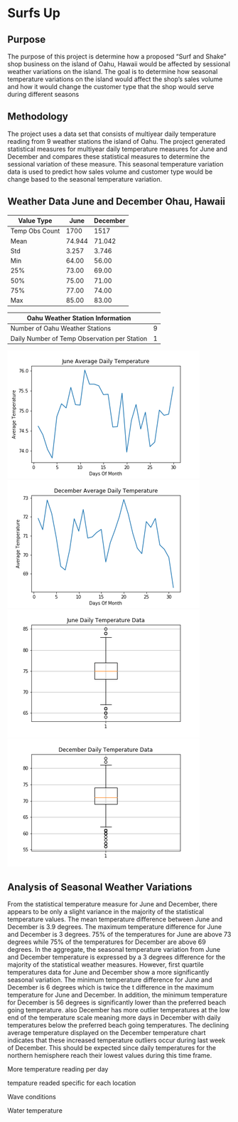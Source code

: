 # Surfs Up

## Purpose

The purpose of this project is determine how a proposed “Surf and Shake” shop business on the island of Oahu, Hawaii would be affected by sessional weather variations on the island. The goal is to determine how seasonal temperature variations on the island would affect the shop’s sales volume and how it would change the customer type that the shop would serve during different seasons 
## Methodology
The project uses a data set that consists of multiyear daily temperature reading from 9 weather stations the island of Oahu. The project generated statistical measures for multiyear daily temperature measures for June and December and compares these statistical measures to determine the sessional variation of these measure. 
This seasonal temperature variation data is used to predict how sales volume and customer type would be change based to the seasonal temperature variation. 

## Weather Data June and December Ohau, Hawaii

|   Value Type  |  June |December|
|---------------|-------|--------|
|Temp Obs Count |1700   |1517    |
| Mean          |74.944 |71.042  |
| Std           |3.257  |3.746   |
| Min           |64.00  |56.00   |
| 25%           |73.00  |69.00   |
| 50%           |75.00  |71.00   |
| 75%           |77.00  |74.00   |
| Max           |85.00  |83.00   |

|        Oahu Weather Station Information        |   |
|------------------------------------------------|---|
| Number of Oahu Weather Stations                | 9 |
| Daily Number of Temp Observation per Station   | 1 |

<img src="https://github.com/berndab/surfs_up/blob/master/june_avg_daily_temp_all_years.png" />
<img src="https://github.com/berndab/surfs_up/blob/master/december_avg_daily_temp_all_years.png" />
<img src="https://github.com/berndab/surfs_up/blob/master/june_daily_temp_all_years_boxplot.png" />
<img src="https://github.com/berndab/surfs_up/blob/master/december_daily_temp_all_years_boxplot.png" />

## Analysis of Seasonal Weather Variations

From the statistical temperature measure for June and December, there appears to be only a slight variance in the majority of the statistical temperature values. The mean temperature difference between June and December is 3.9 degrees. The maximum temperature difference for June and December is 3 degrees. 75% of the temperatures for June are above 73 degrees while 75% of the temperatures for December are above 69 degrees. In the aggregate, the seasonal temperature variation from June and December temperature is expressed by a 3 degrees difference for the majority of the statistical weather measures. 
However, first quartile temperatures data for June and December show a more significantly seasonal variation. The minimum temperature difference for June and December is 6 degrees which is twice the t difference in the maximum temperature for June and December. In addition, the minimum temperature for December is 56 degrees is significantly lower than the preferred beach going temperature. also December has more outlier temperatures at the low end of the temperature scale meaning more days in December with daily temperatures below the preferred beach going temperatures. The  declining average temperature displayed on the December temperature chart indicates that these increased temperature outliers occur during last week of December. This should be expected since daily temperatures for the northern hemisphere reach their lowest values during this time frame. 





More temperature reading per day

tempature readed specific for each location

Wave conditions

Water temperature

